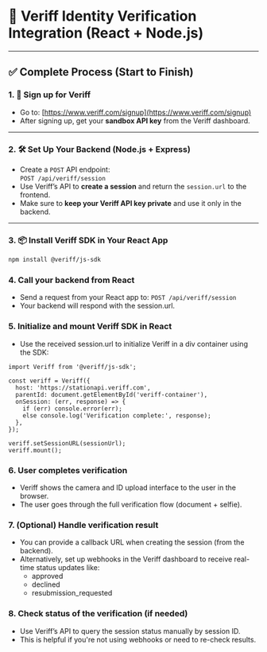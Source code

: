 # 🔐 Veriff Identity Verification Integration (React + Node.js)

---

## ✅ Complete Process (Start to Finish)

### 1. 🚀 Sign up for Veriff
- Go to: [https://www.veriff.com/signup](https://www.veriff.com/signup)
- After signing up, get your **sandbox API key** from the Veriff dashboard.

---

### 2. 🛠️ Set Up Your Backend (Node.js + Express)
- Create a `POST` API endpoint:  
  `POST /api/veriff/session`
- Use Veriff’s API to **create a session** and return the `session.url` to the frontend.
- Make sure to **keep your Veriff API key private** and use it only in the backend.

---

### 3. 📦 Install Veriff SDK in Your React App
```bash
npm install @veriff/js-sdk
```

### 4. Call your backend from React
- Send a request from your React app to:
  `POST /api/veriff/session`
- Your backend will respond with the session.url.

### 5. Initialize and mount Veriff SDK in React
- Use the received session.url to initialize Veriff in a div container using the SDK:
```
import Veriff from '@veriff/js-sdk';

const veriff = Veriff({
  host: 'https://stationapi.veriff.com',
  parentId: document.getElementById('veriff-container'),
  onSession: (err, response) => {
    if (err) console.error(err);
    else console.log('Verification complete:', response);
  },
});

veriff.setSessionURL(sessionUrl);
veriff.mount();
```

### 6. User completes verification
- Veriff shows the camera and ID upload interface to the user in the browser.
- The user goes through the full verification flow (document + selfie).
  
### 7. (Optional) Handle verification result
- You can provide a callback URL when creating the session (from the backend).
- Alternatively, set up webhooks in the Veriff dashboard to receive real-time status updates like:
  - approved
  - declined
  - resubmission_requested

### 8. Check status of the verification (if needed)
- Use Veriff’s API to query the session status manually by session ID.
- This is helpful if you're not using webhooks or need to re-check results.
